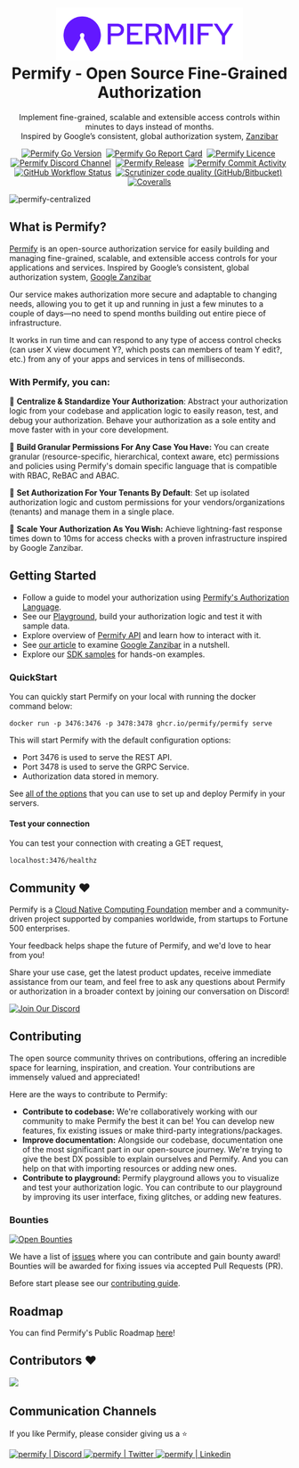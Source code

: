 
<h1 align="center">
    <img src="https://raw.githubusercontent.com/Permify/permify/master/assets/permify-logo.svg" alt="Permify logo" width="336px" /><br />
    Permify - Open Source Fine-Grained Authorization
</h1>
<p align="center">
    Implement fine-grained, scalable and extensible access controls within minutes to days instead of months. <br>
    Inspired by Google’s consistent, global authorization system, <a href="https://permify.co/post/google-zanzibar-in-a-nutshell/" target="_blank">Zanzibar</a>
</p>

<p align="center">
    <a href="https://github.com/Permify/permify" target="_blank"><img src="https://img.shields.io/github/go-mod/go-version/Permify/permify?style=for-the-badge&logo=go" alt="Permify Go Version" /></a>&nbsp;
    <a href="https://goreportcard.com/report/github.com/Permify/permify" target="_blank"><img src="https://goreportcard.com/badge/github.com/Permify/permify?style=for-the-badge&logo=go" alt="Permify Go Report Card" /></a>&nbsp;
    <a href="https://github.com/Permify/permify" target="_blank"><img src="https://img.shields.io/github/license/Permify/permify?style=for-the-badge" alt="Permify Licence" /></a>&nbsp;
    <a href="https://discord.gg/n6KfzYxhPp" target="_blank"><img src="https://img.shields.io/discord/950799928047833088?style=for-the-badge&logo=discord&label=DISCORD" alt="Permify Discord Channel" /></a>&nbsp;
    <a href="https://github.com/Permify/permify/pkgs/container/permify" target="_blank"><img src="https://img.shields.io/github/v/release/permify/permify?include_prereleases&style=for-the-badge" alt="Permify Release" /></a>&nbsp;
    <a href="https://img.shields.io/github/commit-activity/m/Permify/permify?style=for-the-badge" target="_blank"><img src="https://img.shields.io/github/commit-activity/m/Permify/permify?style=for-the-badge" alt="Permify Commit Activity" /></a>&nbsp;
    <a href="https://img.shields.io/github/actions/workflow/status/Permify/permify/release.yml?style=for-the-badge" target="_blank"><img src="https://img.shields.io/github/actions/workflow/status/Permify/permify/release.yml?style=for-the-badge" alt="GitHub Workflow Status" /></a>&nbsp;
    <a href="https://scrutinizer-ci.com/g/Permify/permify/?branch=master" target="_blank"><img src="https://img.shields.io/scrutinizer/quality/g/Permify/permify/master?style=for-the-badge" alt="Scrutinizer code quality (GitHub/Bitbucket)" /></a>&nbsp;
    <a href='https://coveralls.io/github/Permify/permify?branch=master'><img alt="Coveralls" src="https://img.shields.io/coverallsCoverage/github/Permify/permify?style=for-the-badge"></a>
</p>        

![permify-centralized](https://github.com/user-attachments/assets/124eaa43-5d33-423d-a258-5d6f4afbc774)

## What is Permify?

[Permify](https://github.com/Permify/permify) is an open-source authorization service for easily building and managing fine-grained, scalable, and extensible access controls for your applications and services. Inspired by Google’s consistent, global authorization system, [Google Zanzibar](https://storage.googleapis.com/pub-tools-public-publication-data/pdf/41f08f03da59f5518802898f68730e247e23c331.pdf)

Our service makes authorization more secure and adaptable to changing needs, allowing you to get it up and running in just a few minutes to a couple of days—no need to spend months building out entire piece of infrastructure.

It works in run time and can respond to any type of access control checks (can user X view document Y?, which posts can members of team Y edit?, etc.) from any of your apps and services in tens of milliseconds.

### With Permify, you can:

🧪 **Centralize & Standardize Your Authorization**: Abstract your authorization logic from your codebase and application logic to easily reason, test, and debug your authorization. Behave your authorization as a sole entity and move faster with in your core development.

🔮 **Build Granular Permissions For Any Case You Have:** You can create granular (resource-specific, hierarchical, context aware, etc) permissions and policies using Permify's domain specific language that is compatible with RBAC, ReBAC and ABAC.

🔐 **Set Authorization For Your Tenants By Default**: Set up isolated authorization logic and custom permissions for your vendors/organizations (tenants) and manage them in a single place.

🚀 **Scale Your Authorization As You Wish:** Achieve lightning-fast response times down to 10ms for access checks with a proven infrastructure inspired by Google Zanzibar.

## Getting Started 

- Follow a guide to model your authorization using [Permify's Authorization Language].
- See our [Playground], build your authorization logic and test it with sample data.
- Explore overview of [Permify API] and learn how to interact with it.
- See [our article] to examine [Google Zanzibar](https://storage.googleapis.com/pub-tools-public-publication-data/pdf/41f08f03da59f5518802898f68730e247e23c331.pdf) in a nutshell.
- Explore our [SDK samples] for hands-on examples.

[Permify's Authorization Language]: https://docs.permify.co/getting-started/modeling
[playground]: https://play.permify.co/
[Permify API]: https://docs.permify.co/api-reference
[our article]: https://permify.co/post/google-zanzibar-in-a-nutshell
[SDK samples]: https://github.com/Permify/permify/tree/master/sdk

### QuickStart

You can quickly start Permify on your local with running the docker command below:

```shell
docker run -p 3476:3476 -p 3478:3478 ghcr.io/permify/permify serve
```

This will start Permify with the default configuration options: 
* Port 3476 is used to serve the REST API.
* Port 3478 is used to serve the GRPC Service.
* Authorization data stored in memory.

See [all of the options] that you can use to set up and deploy Permify in your servers.

[all of the options]: https://docs.permify.co/setting-up

#### Test your connection

You can test your connection with creating a GET request,

```shell
localhost:3476/healthz
```

## Community ♥️

Permify is a [Cloud Native Computing Foundation](https://www.cncf.io/) member and a community-driven project supported by companies worldwide, from startups to Fortune 500 enterprises.

Your feedback helps shape the future of Permify, and we'd love to hear from you!

Share your use case, get the latest product updates, receive immediate assistance from our team, and feel free to ask any questions about Permify or authorization in a broader context by joining our conversation on Discord!

<a href="https://discord.gg/n6KfzYxhPp" target="_blank"><img src="https://img.shields.io/badge/Join%20Our%20Discord!-blueviolet?style=for-the-badge" alt="Join Our Discord" /></a>&nbsp;

## Contributing

The open source community thrives on contributions, offering an incredible space for learning, inspiration, and creation. Your contributions are immensely valued and appreciated!

Here are the ways to contribute to Permify:

* **Contribute to codebase:** We're collaboratively working with our community to make Permify the best it can be! You can develop new features, fix existing issues or make third-party integrations/packages. 
* **Improve documentation:** Alongside our codebase, documentation one of the most significant part in our open-source journey. We're trying to give the best DX possible to explain ourselves and Permify. And you can help on that with importing resources or adding new ones.
* **Contribute to playground:** Permify playground allows you to visualize and test your authorization logic. You can contribute to our playground by improving its user interface, fixing glitches, or adding new features.

### Bounties 
[![Open Bounties](https://img.shields.io/endpoint?url=https%3A%2F%2Fconsole.algora.io%2Fapi%2Fshields%2Fpermify%2Fbounties%3Fstatus%3Dopen&style=for-the-badge)](https://console.algora.io/org/permify/bounties?status=open)

We have a list of [issues](https://github.com/Permify/permify/labels/%F0%9F%92%8E%20Bounty) where you can contribute and gain bounty award! Bounties will be awarded for fixing issues via accepted Pull Requests (PR).

Before start please see our [contributing guide](https://github.com/Permify/permify/blob/master/CONTRIBUTING.md).

## Roadmap

You can find Permify's Public Roadmap [here](https://github.com/orgs/Permify/projects/1)!

## Contributors ♥️

<a href="https://github.com/permify/Permify/graphs/contributors">
  <img src="https://contrib.rocks/image?repo=permify/Permify&anon=1" />
</a>

## Communication Channels

If you like Permify, please consider giving us a :star:

<p align="left">
<a href="https://discord.gg/n6KfzYxhPp">
 <img height="70px" width="70px" alt="permify | Discord" src="https://user-images.githubusercontent.com/39353278/187209316-3d01a799-c51b-4eaa-8f52-168047078a14.png" />
</a>
<a href="https://twitter.com/GetPermify">
  <img height="70px" width="70px" alt="permify | Twitter" src="https://user-images.githubusercontent.com/39353278/187209323-23f14261-d406-420d-80eb-1aa707a71043.png"/>
</a>
<a href="https://www.linkedin.com/company/permifyco">
  <img height="70px" width="70px" alt="permify | Linkedin" src="https://user-images.githubusercontent.com/39353278/187209321-03293a24-6f63-4321-b362-b0fc89fdd879.png" />
</a>
</p>
